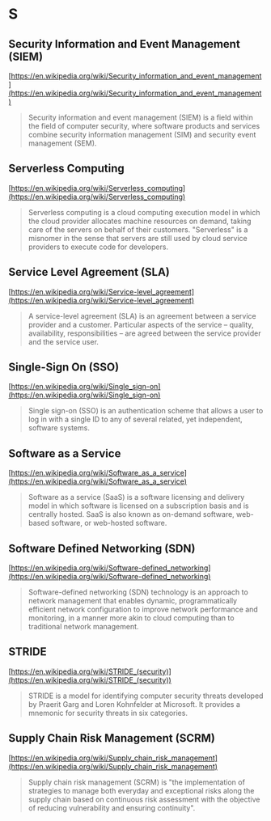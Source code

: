 # S

## Security Information and Event Management (SIEM)

[https://en.wikipedia.org/wiki/Security_information_and_event_management](https://en.wikipedia.org/wiki/Security_information_and_event_management)

> Security information and event management (SIEM) is a field within the field of computer security, where software products and services combine security information management (SIM) and security event management (SEM).

## Serverless Computing

[https://en.wikipedia.org/wiki/Serverless_computing](https://en.wikipedia.org/wiki/Serverless_computing)

> Serverless computing is a cloud computing execution model in which the cloud provider allocates machine resources on demand, taking care of the servers on behalf of their customers. "Serverless" is a misnomer in the sense that servers are still used by cloud service providers to execute code for developers.

## Service Level Agreement (SLA)

[https://en.wikipedia.org/wiki/Service-level_agreement](https://en.wikipedia.org/wiki/Service-level_agreement)

> A service-level agreement (SLA) is an agreement between a service provider and a customer. Particular aspects of the service – quality, availability, responsibilities – are agreed between the service provider and the service user.

## Single-Sign On (SSO)

[https://en.wikipedia.org/wiki/Single_sign-on](https://en.wikipedia.org/wiki/Single_sign-on)

> Single sign-on (SSO) is an authentication scheme that allows a user to log in with a single ID to any of several related, yet independent, software systems.

## Software as a Service

[https://en.wikipedia.org/wiki/Software_as_a_service](https://en.wikipedia.org/wiki/Software_as_a_service)

> Software as a service (SaaS) is a software licensing and delivery model in which software is licensed on a subscription basis and is centrally hosted. SaaS is also known as on-demand software, web-based software, or web-hosted software.

## Software Defined Networking (SDN)

[https://en.wikipedia.org/wiki/Software-defined_networking](https://en.wikipedia.org/wiki/Software-defined_networking)

> Software-defined networking (SDN) technology is an approach to network management that enables dynamic, programmatically efficient network configuration to improve network performance and monitoring, in a manner more akin to cloud computing than to traditional network management.

## STRIDE

[https://en.wikipedia.org/wiki/STRIDE_(security)](https://en.wikipedia.org/wiki/STRIDE_(security))

> STRIDE is a model for identifying computer security threats developed by Praerit Garg and Loren Kohnfelder at Microsoft. It provides a mnemonic for security threats in six categories.

## Supply Chain Risk Management (SCRM)

[https://en.wikipedia.org/wiki/Supply_chain_risk_management](https://en.wikipedia.org/wiki/Supply_chain_risk_management)

> Supply chain risk management (SCRM) is "the implementation of strategies to manage both everyday and exceptional risks along the supply chain based on continuous risk assessment with the objective of reducing vulnerability and ensuring continuity".

